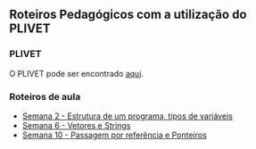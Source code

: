 ## Roteiros Pedagógicos com a utilização do PLIVET

### PLIVET 

O PLIVET pode ser encontrado [aqui](https://github.com/Alves-Bruno/PLIVET-ufrgs).

### Roteiros de aula 

* [Semana 2 - Estrutura de um programa, tipos de variáveis](./Prog_N2_A0_roteiro.org)
* [Semana 6 - Vetores e Strings](./Prog_N6_A0_roteiro.org)
* [Semana 10 - Passagem por referência e Ponteiros](./Prog_N10_A0_roteiro.org)
